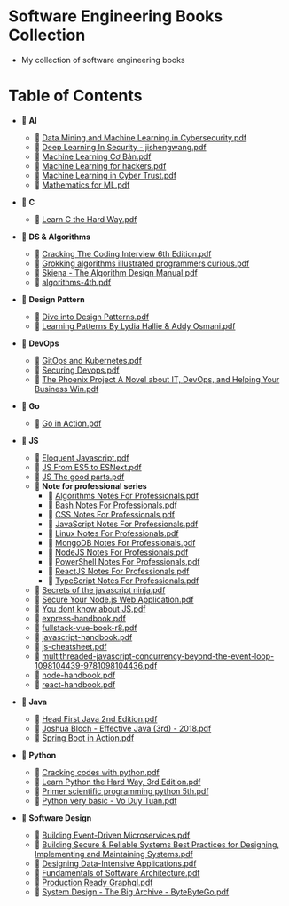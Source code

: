 # Software Engineering Books Collection

- My collection of software engineering books

# Table of Contents

- 📂 **AI**
  - 📄 [Data Mining and Machine Learning in Cybersecurity.pdf](AI/Data%20Mining%20and%20Machine%20Learning%20in%20Cybersecurity.pdf)
  - 📄 [Deep Learning In Security \- jishengwang.pdf](AI/Deep%20Learning%20In%20Security%20-%20jishengwang.pdf)
  - 📄 [Machine Learning Cơ Bản.pdf](AI/Machine%20Learning%20Co%CC%9B%20Ba%CC%89n.pdf)
  - 📄 [Machine Learning for hackers.pdf](AI/Machine%20Learning%20for%20hackers.pdf)
  - 📄 [Machine Learning in Cyber Trust.pdf](AI/Machine%20Learning%20in%20Cyber%20Trust.pdf)
  - 📄 [Mathematics for ML.pdf](AI/Mathematics%20for%20ML.pdf)
- 📂 **C**
  - 📄 [Learn C the Hard Way.pdf](C/Learn%20C%20the%20Hard%20Way.pdf)
- 📂 **DS & Algorithms**
  - 📄 [Cracking The Coding Interview 6th Edition.pdf](DS%20%26%20Algorithms/Cracking%20The%20Coding%20Interview%206th%20Edition.pdf)
  - 📄 [Grokking algorithms illustrated programmers curious.pdf](DS%20%26%20Algorithms/Grokking%20algorithms%20illustrated%20programmers%20curious.pdf)
  - 📄 [Skiena \- The Algorithm Design Manual.pdf](DS%20%26%20Algorithms/Skiena%20-%20The%20Algorithm%20Design%20Manual.pdf)
  - 📄 [algorithms\-4th.pdf](DS%20%26%20Algorithms/algorithms-4th.pdf)
- 📂 **Design Pattern**
  - 📄 [Dive into Design Patterns.pdf](Design%20Pattern/Dive%20into%20Design%20Patterns.pdf)
  - 📄 [Learning Patterns By Lydia Hallie & Addy Osmani.pdf](Design%20Pattern/Learning%20Patterns%20By%20Lydia%20Hallie%20%26%20Addy%20Osmani.pdf)
- 📂 **DevOps**
  - 📄 [GitOps and Kubernetes.pdf](DevOps/GitOps%20and%20Kubernetes.pdf)
  - 📄 [Securing Devops.pdf](DevOps/Securing%20Devops.pdf)
  - 📄 [The Phoenix Project A Novel about IT, DevOps, and Helping Your Business Win.pdf](DevOps/The%20Phoenix%20Project%20A%20Novel%20about%20IT%2C%20DevOps%2C%20and%20Helping%20Your%20Business%20Win.pdf)
- 📂 **Go**
  - 📄 [Go in Action.pdf](Go/Go%20in%20Action.pdf)
- 📂 **JS**
  - 📄 [Eloquent Javascript.pdf](JS/Eloquent%20Javascript.pdf)
  - 📄 [JS From ES5 to ESNext.pdf](JS/JS%20From%20ES5%20to%20ESNext.pdf)
  - 📄 [JS The good parts.pdf](JS/JS%20The%20good%20parts.pdf)
  - 📂 **Note for professional series**
    - 📄 [Algorithms Notes For Professionals.pdf](JS/Note%20for%20professional%20series/Algorithms%20Notes%20For%20Professionals.pdf)
    - 📄 [Bash Notes For Professionals.pdf](JS/Note%20for%20professional%20series/Bash%20Notes%20For%20Professionals.pdf)
    - 📄 [CSS Notes For Professionals.pdf](JS/Note%20for%20professional%20series/CSS%20Notes%20For%20Professionals.pdf)
    - 📄 [JavaScript Notes For Professionals.pdf](JS/Note%20for%20professional%20series/JavaScript%20Notes%20For%20Professionals.pdf)
    - 📄 [Linux Notes For Professionals.pdf](JS/Note%20for%20professional%20series/Linux%20Notes%20For%20Professionals.pdf)
    - 📄 [MongoDB Notes For Professionals.pdf](JS/Note%20for%20professional%20series/MongoDB%20Notes%20For%20Professionals.pdf)
    - 📄 [NodeJS Notes For Professionals.pdf](JS/Note%20for%20professional%20series/NodeJS%20Notes%20For%20Professionals.pdf)
    - 📄 [PowerShell Notes For Professionals.pdf](JS/Note%20for%20professional%20series/PowerShell%20Notes%20For%20Professionals.pdf)
    - 📄 [ReactJS Notes For Professionals.pdf](JS/Note%20for%20professional%20series/ReactJS%20Notes%20For%20Professionals.pdf)
    - 📄 [TypeScript Notes For Professionals.pdf](JS/Note%20for%20professional%20series/TypeScript%20Notes%20For%20Professionals.pdf)
  - 📄 [Secrets of the javascript ninja.pdf](JS/Secrets%20of%20the%20javascript%20ninja.pdf)
  - 📄 [Secure Your Node.js Web Application.pdf](JS/Secure%20Your%20Node.js%20Web%20Application.pdf)
  - 📄 [You dont know about JS.pdf](JS/You%20dont%20know%20about%20JS.pdf)
  - 📄 [express\-handbook.pdf](JS/express-handbook.pdf)
  - 📄 [fullstack\-vue\-book\-r8.pdf](JS/fullstack-vue-book-r8.pdf)
  - 📄 [javascript\-handbook.pdf](JS/javascript-handbook.pdf)
  - 📄 [js\-cheatsheet.pdf](JS/js-cheatsheet.pdf)
  - 📄 [multithreaded\-javascript\-concurrency\-beyond\-the\-event\-loop\-1098104439\-9781098104436.pdf](JS/multithreaded-javascript-concurrency-beyond-the-event-loop-1098104439-9781098104436.pdf)
  - 📄 [node\-handbook.pdf](JS/node-handbook.pdf)
  - 📄 [react\-handbook.pdf](JS/react-handbook.pdf)
- 📂 **Java**
  - 📄 [Head First Java 2nd Edition.pdf](Java/Head%20First%20Java%202nd%20Edition.pdf)
  - 📄 [Joshua Bloch \- Effective Java (3rd) \- 2018.pdf](<Java/Joshua%20Bloch%20-%20Effective%20Java%20(3rd)%20-%202018.pdf>)
  - 📄 [Spring Boot in Action.pdf](Java/Spring%20Boot%20in%20Action.pdf)
- 📂 **Python**

  - 📄 [Cracking codes with python.pdf](Python/Cracking%20codes%20with%20python.pdf)
  - 📄 [Learn Python the Hard Way, 3rd Edition.pdf](Python/Learn%20Python%20the%20Hard%20Way%2C%203rd%20Edition.pdf)
  - 📄 [Primer scientific programming python 5th.pdf](Python/Primer%20scientific%20programming%20python%205th.pdf)
  - 📄 [Python very basic \- Vo Duy Tuan.pdf](Python/Python%20very%20basic%20-%20Vo%20Duy%20Tuan.pdf)

- 📂 **Software Design**
  - 📄 [Building Event\-Driven Microservices.pdf](Software%20Design/Building%20Event-Driven%20Microservices.pdf)
  - 📄 [Building Secure & Reliable Systems Best Practices for Designing, Implementing and Maintaining Systems.pdf](Software%20Design/Building%20Secure%20%26%20Reliable%20Systems%20Best%20Practices%20for%20Designing%2C%20Implementing%20and%20Maintaining%20Systems.pdf)
  - 📄 [Designing Data\-Intensive Applications.pdf](Software%20Design/Designing%20Data-Intensive%20Applications.pdf)
  - 📄 [Fundamentals of Software Architecture.pdf](Software%20Design/Fundamentals%20of%20Software%20Architecture.pdf)
  - 📄 [Production Ready Graphql.pdf](Software%20Design//Production%20Ready%20Graphql.pdf)
  - 📄 [System Design \- The Big Archive \- ByteByteGo.pdf](Software%20Design/System%20Design%20-%20The%20Big%20Archive%20-%20ByteByteGo.pdf)

